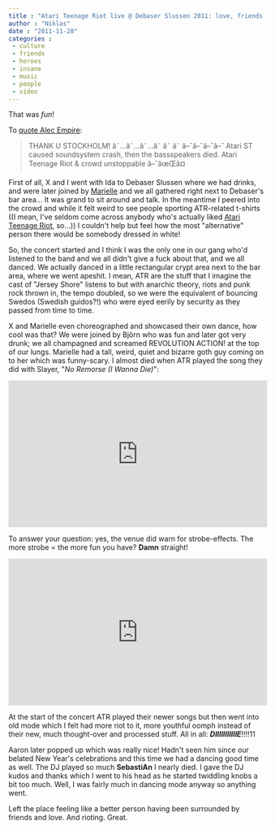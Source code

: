 ```yaml
---
title : "Atari Teenage Riot live @ Debaser Slussen 2011: love, friends, riot, dance"
author : "Niklas"
date : "2011-11-28"
categories : 
 - culture
 - friends
 - heroes
 - insane
 - music
 - people
 - video
---
```


That was _fun_!

To [quote Alec Empire](http://atari-teenage-riot.tumblr.com/post/13389997891/thank-u-stockholm-atari-st-caused):

> THANK U STOCKHOLM! â˜…â˜…â˜…â˜ â˜ â˜ â–ˆâ–ˆâ–ˆâ–ˆ Atari ST caused soundsystem crash, then the bassspeakers died. Atari Teenage Riot & crowd unstoppable â–ˆâœŒâ¤

First of all, X and I went with Ida to Debaser Slussen where we had drinks, and were later joined by [Marielle](http://jungeljerta.blogspot.com) and we all gathered right next to Debaser's bar area... It was grand to sit around and talk. In the meantime I peered into the crowd and while it felt weird to see people sporting ATR-related t-shirts ((I mean, I've seldom come across anybody who's actually liked [Atari Teenage Riot](http://www.atari-teenage-riot.com), so...)) I couldn't help but feel how the most "alternative" person there would be somebody dressed in white!

So, the concert started and I think I was the only one in our gang who'd listened to the band and we all didn't give a fuck about that, and we all danced. We actually danced in a little rectangular crypt area next to the bar area, where we went apeshit. I mean, ATR are the stuff that I imagine the cast of "Jersey Shore" listens to but with anarchic theory, riots and punk rock thrown in, the tempo doubled, so we were the equivalent of bouncing Swedos (Swedish guidos?!) who were eyed eerily by security as they passed from time to time.

X and Marielle even choreographed and showcased their own dance, how cool was that? We were joined by Björn who was fun and later got very drunk; we all champagned and screamed REVOLUTION ACTION! at the top of our lungs. Marielle had a tall, weird, quiet and bizarre goth guy coming on to her which was funny-scary. I almost died when ATR played the song they did with Slayer, "_No Remorse (I Wanna Die)_":

<iframe width="510" height="289" src="http://www.youtube.com/embed/bN9bQExivpY?rel=0" frameborder="0" allowfullscreen></iframe>

To answer your question: yes, the venue did warn for strobe-effects. The more strobe = the more fun you have? **Damn** straight!

<iframe width="510" height="289" src="http://www.youtube.com/embed/dqWodNg3r5Y?rel=0" frameborder="0" allowfullscreen></iframe>

At the start of the concert ATR played their newer songs but then went into old mode which I felt had more riot to it, more youthful oomph instead of their new, much thought-over and processed stuff. All in all: **_DIIIIIIIIIIIE_**!!!!11

Aaron later popped up which was really nice! Hadn't seen him since our belated New Year's celebrations and this time we had a dancing good time as well. The DJ played so much **SebastiAn** I nearly died. I gave the DJ kudos and thanks which I went to his head as he started twiddling knobs a bit too much. Well, I was fairly much in dancing mode anyway so anything went.

Left the place feeling like a better person having been surrounded by friends and love. And rioting. Great.
